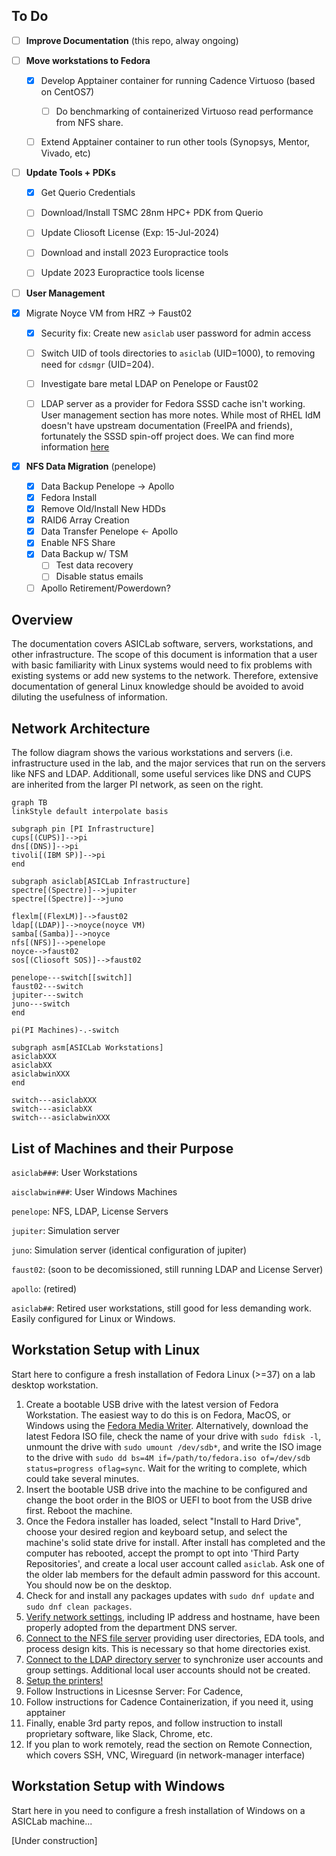 ## To Do

- [ ] **Improve Documentation** (this repo, alway ongoing)

    

- [ ] **Move workstations to Fedora**
    
    - [x] Develop Apptainer container for running Cadence Virtuoso (based on CentOS7)
        - [ ] Do benchmarking of containerized Virtuoso read performance from NFS share.
        
    - [ ] Extend Apptainer container to run other tools (Synopsys, Mentor, Vivado, etc)
    
        
    
- [ ] **Update Tools + PDKs** 
    - [x] Get Querio Credentials
    - [ ] Download/Install TSMC 28nm HPC+ PDK from Querio
    - [ ] Update Cliosoft License (Exp: 15-Jul-2024)
    - [ ] Download and install 2023 Europractice tools
    - [ ] Update 2023 Europractice tools license

      
    
- [ ] **User Management**
    
- [x] Migrate Noyce VM from HRZ -> Faust02
    - [x] Security fix: Create new `asiclab` user password for admin access
    - [ ] Switch UID of tools directories to `asiclab` (UID=1000), to removing need for `cdsmgr` (UID=204).
    - [ ] Investigate bare metal LDAP on Penelope or Faust02
    - [ ] LDAP server as a provider for Fedora SSSD cache isn't working. User management section has more notes. While most of RHEL IdM doesn't have upstream documentation (FreeIPA and friends), fortunately the SSSD spin-off project does. We can find more information [here](https://sssd.io/troubleshooting/basics.html)
    
      
    
- [x] **NFS Data Migration** (penelope)
  - [x] Data Backup Penelope -> Apollo
  - [x] Fedora Install
  - [x] Remove Old/Install New HDDs
  - [x] RAID6 Array Creation
  - [x] Data Transfer Penelope <- Apollo
  - [x] Enable NFS Share
  - [x] Data Backup w/ TSM
    - [ ] Test data recovery
    - [ ] Disable status emails
  - [ ] Apollo Retirement/Powerdown?

## Overview

The documentation covers ASICLab software, servers, workstations, and other infrastructure. The scope of this document is information that a user with basic familiarity with Linux systems would need to fix problems with existing systems or add new systems to the network. Therefore, extensive documentation of general Linux knowledge should be avoided to avoid diluting the usefulness of information.

## Network Architecture

The follow diagram shows the various workstations and servers (i.e. infrastructure used in the lab, and the major services that run on the servers like NFS and LDAP. Additionall, some useful services like DNS and CUPS are inherited from the larger PI network, as seen on the right.

```mermaid
graph TB
linkStyle default interpolate basis

subgraph pin [PI Infrastructure]
cups[(CUPS)]-->pi
dns[(DNS)]-->pi
tivoli[(IBM SP)]-->pi
end

subgraph asiclab[ASICLab Infrastructure]
spectre[(Spectre)]-->jupiter
spectre[(Spectre)]-->juno

flexlm[(FlexLM)]-->faust02
ldap[(LDAP)]-->noyce(noyce VM)
samba[(Samba)]-->noyce
nfs[(NFS)]-->penelope
noyce-->faust02
sos[(Cliosoft SOS)]-->faust02

penelope---switch[[switch]]
faust02---switch
jupiter---switch
juno---switch
end

pi(PI Machines)-.-switch

subgraph asm[ASICLab Workstations]
asiclabXXX
asiclabXX
asiclabwinXXX
end

switch---asiclabXXX
switch---asiclabXX
switch---asiclabwinXXX
```


## List of Machines and their Purpose

`asiclab###`: User Workstations

`aisclabwin###`: User Windows Machines

`penelope`: NFS, LDAP, License Servers

`jupiter`: Simulation server

`juno`: Simulation server (identical configuration of jupiter)

`faust02`: (soon to be decomissioned, still running LDAP and License Server)

`apollo`: (retired)

`asiclab##`: Retired user workstations, still good for less demanding work. Easily configured for Linux or Windows.

## Workstation Setup with Linux

Start here to configure a fresh installation of Fedora Linux (>=37) on a lab desktop workstation.

1. Create a bootable USB drive with the latest version of Fedora Workstation. The easiest way to do this is on Fedora, MacOS, or Windows using the [Fedora Media Writer](https://getfedora.org/en/workstation/download/). Alternatively, download the latest Fedora ISO file, check the name of your drive with `sudo fdisk -l`, unmount the drive with `sudo umount /dev/sdb*`, and write the ISO image to the drive with `sudo dd bs=4M if=/path/to/fedora.iso of=/dev/sdb status=progress oflag=sync`. Wait for the writing to complete, which could take several minutes.
1. Insert the bootable USB drive into the machine to be configured and change the boot order in the BIOS or UEFI to boot from the USB drive first. Reboot the machine.
1. Once the Fedora installer has loaded, select "Install to Hard Drive", choose your desired region and keyboard setup, and select the machine's solid state drive for install. After install has completed and the computer has rebooted, accept the prompt to opt into 'Third Party Repositories', and create a local user account called `asiclab`. Ask one of the older lab members for the default admin password for this account. You should now be on the desktop.
1. Check for and install any packages updates with `sudo dnf update` and `sudo dnf clean packages`.
1. [Verify network settings](network_configuration.md), including IP address and hostname, have been properly adopted from the department DNS server.
1. [Connect to the NFS file server](file_server.md) providing user directories, EDA tools, and process design kits. This is necessary so that home directories exist.
1. [Connect to the LDAP directory server](user_management.md) to synchronize user accounts and group settings. Additional local user accounts should not be created.
1. [Setup the printers!](printer_config.md)
1. Follow Instructions in Licesnse Server: For Cadence, 
1. Follow instructions for Cadence Containerization, if you need it, using apptainer
1. Finally, enable 3rd party repos, and follow instruction to install proprietary software, like Slack, Chrome, etc.
1. If you plan to work remotely, read the section on Remote Connection, which covers SSH, VNC, Wireguard (in network-manager interface)

## Workstation Setup with Windows

Start here in you need to configure a fresh installation of Windows on a ASICLab machine...

[Under construction]
